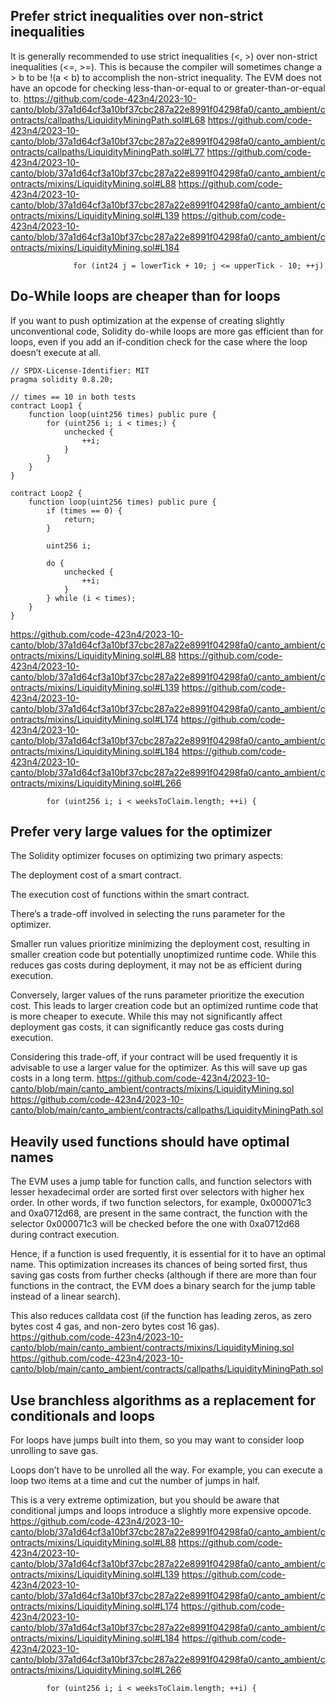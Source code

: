 ## Prefer strict inequalities over non-strict inequalities
It is generally recommended to use strict inequalities (<, >) over non-strict inequalities (<=, >=). This is because the compiler will sometimes change a > b to be !(a < b) to accomplish the non-strict inequality. The EVM does not have an opcode for checking less-than-or-equal to or greater-than-or-equal to.
https://github.com/code-423n4/2023-10-canto/blob/37a1d64cf3a10bf37cbc287a22e8991f04298fa0/canto_ambient/contracts/callpaths/LiquidityMiningPath.sol#L68
https://github.com/code-423n4/2023-10-canto/blob/37a1d64cf3a10bf37cbc287a22e8991f04298fa0/canto_ambient/contracts/callpaths/LiquidityMiningPath.sol#L77
https://github.com/code-423n4/2023-10-canto/blob/37a1d64cf3a10bf37cbc287a22e8991f04298fa0/canto_ambient/contracts/mixins/LiquidityMining.sol#L88
https://github.com/code-423n4/2023-10-canto/blob/37a1d64cf3a10bf37cbc287a22e8991f04298fa0/canto_ambient/contracts/mixins/LiquidityMining.sol#L139
https://github.com/code-423n4/2023-10-canto/blob/37a1d64cf3a10bf37cbc287a22e8991f04298fa0/canto_ambient/contracts/mixins/LiquidityMining.sol#L184
```  solidity
              for (int24 j = lowerTick + 10; j <= upperTick - 10; ++j) 
```
## Do-While loops are cheaper than for loops
If you want to push optimization at the expense of creating slightly unconventional code, Solidity do-while loops are more gas efficient than for loops, even if you add an if-condition check for the case where the loop doesn’t execute at all.
```solidity
// SPDX-License-Identifier: MIT
pragma solidity 0.8.20;

// times == 10 in both tests
contract Loop1 {
    function loop(uint256 times) public pure {
        for (uint256 i; i < times;) {
            unchecked {
                ++i;
            }
        }
    }
}

contract Loop2 {
    function loop(uint256 times) public pure {
        if (times == 0) {
            return;
        }

        uint256 i;

        do {
            unchecked {
                ++i;
            }
        } while (i < times);
    }
}
```
https://github.com/code-423n4/2023-10-canto/blob/37a1d64cf3a10bf37cbc287a22e8991f04298fa0/canto_ambient/contracts/mixins/LiquidityMining.sol#L88
https://github.com/code-423n4/2023-10-canto/blob/37a1d64cf3a10bf37cbc287a22e8991f04298fa0/canto_ambient/contracts/mixins/LiquidityMining.sol#L139
https://github.com/code-423n4/2023-10-canto/blob/37a1d64cf3a10bf37cbc287a22e8991f04298fa0/canto_ambient/contracts/mixins/LiquidityMining.sol#L174
https://github.com/code-423n4/2023-10-canto/blob/37a1d64cf3a10bf37cbc287a22e8991f04298fa0/canto_ambient/contracts/mixins/LiquidityMining.sol#L184
https://github.com/code-423n4/2023-10-canto/blob/37a1d64cf3a10bf37cbc287a22e8991f04298fa0/canto_ambient/contracts/mixins/LiquidityMining.sol#L266
```solidity
        for (uint256 i; i < weeksToClaim.length; ++i) {
```
## Prefer very large values for the optimizer
The Solidity optimizer focuses on optimizing two primary aspects:

The deployment cost of a smart contract.

The execution cost of functions within the smart contract.

There’s a trade-off involved in selecting the runs parameter for the optimizer.

Smaller run values prioritize minimizing the deployment cost, resulting in smaller creation code but potentially unoptimized runtime code. While this reduces gas costs during deployment, it may not be as efficient during execution.

Conversely, larger values of the runs parameter prioritize the execution cost. This leads to larger creation code but an optimized runtime code that is more cheaper to execute. While this may not significantly affect deployment gas costs, it can significantly reduce gas costs during execution.

Considering this trade-off, if your contract will be used frequently it is advisable to use a larger value for the optimizer. As this will save up gas costs in a long term.
https://github.com/code-423n4/2023-10-canto/blob/main/canto_ambient/contracts/mixins/LiquidityMining.sol
https://github.com/code-423n4/2023-10-canto/blob/main/canto_ambient/contracts/callpaths/LiquidityMiningPath.sol
## Heavily used functions should have optimal names
The EVM uses a jump table for function calls, and function selectors with lesser hexadecimal order are sorted first over selectors with higher hex order. In other words, if two function selectors, for example, 0x000071c3 and 0xa0712d68, are present in the same contract, the function with the selector 0x000071c3 will be checked before the one with 0xa0712d68 during contract execution.

Hence, if a function is used frequently, it is essential for it to have an optimal name. This optimization increases its chances of being sorted first, thus saving gas costs from further checks (although if there are more than four functions in the contract, the EVM does a binary search for the jump table instead of a linear search).

This also reduces calldata cost (if the function has leading zeros, as zero bytes cost 4 gas, and non-zero bytes cost 16 gas).
https://github.com/code-423n4/2023-10-canto/blob/main/canto_ambient/contracts/mixins/LiquidityMining.sol
https://github.com/code-423n4/2023-10-canto/blob/main/canto_ambient/contracts/callpaths/LiquidityMiningPath.sol
## Use branchless algorithms as a replacement for conditionals and loops
For loops have jumps built into them, so you may want to consider loop unrolling to save gas.

Loops don’t have to be unrolled all the way. For example, you can execute a loop two items at a time and cut the number of jumps in half.

This is a very extreme optimization, but you should be aware that conditional jumps and loops introduce a slightly more expensive opcode.
https://github.com/code-423n4/2023-10-canto/blob/37a1d64cf3a10bf37cbc287a22e8991f04298fa0/canto_ambient/contracts/mixins/LiquidityMining.sol#L88
https://github.com/code-423n4/2023-10-canto/blob/37a1d64cf3a10bf37cbc287a22e8991f04298fa0/canto_ambient/contracts/mixins/LiquidityMining.sol#L139
https://github.com/code-423n4/2023-10-canto/blob/37a1d64cf3a10bf37cbc287a22e8991f04298fa0/canto_ambient/contracts/mixins/LiquidityMining.sol#L174
https://github.com/code-423n4/2023-10-canto/blob/37a1d64cf3a10bf37cbc287a22e8991f04298fa0/canto_ambient/contracts/mixins/LiquidityMining.sol#L184
https://github.com/code-423n4/2023-10-canto/blob/37a1d64cf3a10bf37cbc287a22e8991f04298fa0/canto_ambient/contracts/mixins/LiquidityMining.sol#L266
```solidity
        for (uint256 i; i < weeksToClaim.length; ++i) {
```
